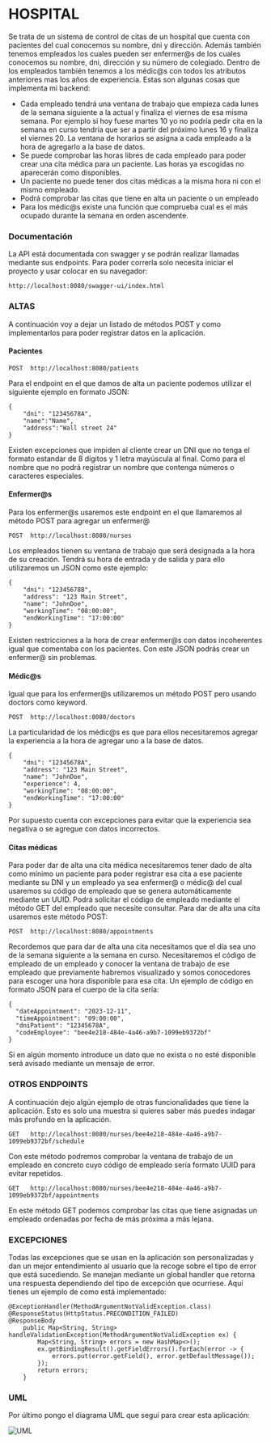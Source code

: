 # HOSPITAL

Se trata de un sistema de control de citas de un hospital que cuenta con pacientes del cual conocemos su nombre, dni y dirección. Además también tenemos empleados los cuales pueden ser enfermer@s de los cuales conocemos su nombre, dni, dirección y su número de colegiado. Dentro de los empleados también tenemos a los médic@s con todos los atributos anteriores mas los años de experiencia.
Estas son algunas cosas que implementa mi backend:
- Cada empleado tendrá una ventana de trabajo que empieza cada lunes de la semana siguiente a la actual y finaliza el viernes de esa misma semana. Por ejemplo si hoy fuese martes 10 yo no podría pedir cita en la semana en curso tendría que ser a partir del próximo lunes 16 y finaliza el viernes 20. La ventana de horarios se asigna a cada empleado a la hora de agregarlo a la base de datos.
- Se puede comprobar las horas libres de cada empleado para poder crear una cita médica para un paciente. Las horas ya escogidas no aparecerán como disponibles.
- Un paciente no puede tener dos citas médicas a la misma hora ni con el mismo empleado.
- Podrá comprobar las citas que tiene en alta un paciente o un empleado
- Para los médic@s existe una función que comprueba cual es el más ocupado durante la semana en orden ascendente.

### Documentación

La API está documentada con swagger y se podrán realizar llamadas mediante sus endpoints. Para poder correrla solo necesita iniciar el proyecto y usar colocar en su navegador:
~~~
http://localhost:8080/swagger-ui/index.html
~~~

### ALTAS

A continuación voy a dejar un listado de métodos POST y como implementarlos para poder registrar datos en la aplicación.
#### Pacientes
~~~
POST  http://localhost:8080/patients
~~~
Para el endpoint en el que damos de alta un paciente podemos utilizar el siguiente ejemplo en formato JSON:

~~~
{
    "dni": "12345678A",
    "name":"Name",
    "address":"Wall street 24"
}
~~~
Existen excepciones que impiden al cliente crear un DNI que no tenga el formato estandar de 8 dígitos y 1 letra mayúscula al final. Como para el nombre que no podrá registrar un nombre que contenga números o caracteres especiales.

#### Enfermer@s
Para los enfermer@s usaremos este endpoint en el que llamaremos al método POST para agregar un enfermer@

~~~
POST  http://localhost:8080/nurses
~~~
Los empleados tienen su ventana de trabajo que será designada a la hora de su creación. Tendrá su hora de entrada y de salida y para ello utilizaremos un JSON como este ejemplo:
~~~
{
    "dni": "12345678B",
    "address": "123 Main Street",
    "name": "JohnDoe",
    "workingTime": "08:00:00",
    "endWorkingTime": "17:00:00"
}
~~~
Existen restricciones a la hora de crear enfermer@s con datos incoherentes igual que comentaba con los pacientes. Con este JSON podrás crear un enfermer@ sin problemas.

#### Médic@s

Igual que para los enfermer@s utilizaremos un método POST pero usando doctors como keyword.
~~~
POST  http://localhost:8080/doctors
~~~
La particularidad de los médic@s es que para ellos necesitaremos agregar la experiencia a la hora de agregar uno a la base de datos.
~~~
{
    "dni": "12345678A",
    "address": "123 Main Street",
    "name": "JohnDoe",
    "experience": 4,
    "workingTime": "08:00:00",
    "endWorkingTime": "17:00:00"
}
~~~
Por supuesto cuenta con excepciones para evitar que la experiencia sea negativa o se agregue con datos incorrectos.

#### Citas médicas

Para poder dar de alta una cita médica necesitaremos tener dado de alta como mínimo un paciente para poder registrar esa cita a ese paciente mediante su DNI y un empleado ya sea enfermer@ o médic@ del cual usaremos su código de empleado que se genera automáticamente mediante un UUID. Podrá solicitar el código de empleado mediante el método GET del empleado que necesite consultar. Para dar de alta una cita usaremos este método POST:

~~~
POST  http://localhost:8080/appointments
~~~
Recordemos que para dar de alta una cita necesitamos que el día sea uno de la semana siguiente a la semana en curso. Necesitaremos el código de empleado de un empleado y conocer la ventana de trabajo de ese empleado que previamente habremos visualizado y somos conocedores para escoger una hora disponible para esa cita. Un ejemplo de código en formato JSON para el cuerpo de la cita sería:

~~~
{
  "dateAppointment": "2023-12-11",
  "timeAppointment": "09:00:00",
  "dniPatient": "12345678A",
  "codeEmployee": "bee4e218-484e-4a46-a9b7-1099eb9372bf"
}
~~~
Si en algún momento introduce un dato que no exista o no esté disponible será avisado mediante un mensaje de error.

### OTROS ENDPOINTS

A continuación dejo algún ejemplo de otras funcionalidades que tiene la aplicación. Esto es solo una muestra si quieres saber más puedes indagar más profundo en la aplicación.
~~~
GET   http://localhost:8080/nurses/bee4e218-484e-4a46-a9b7-1099eb9372bf/schedule
~~~
Con este método podremos comprobar la ventana de trabajo de un empleado en concreto cuyo código de empleado sería formato UUID para evitar repetidos.

~~~
GET   http://localhost:8080/nurses/bee4e218-484e-4a46-a9b7-1099eb9372bf/appointments
~~~
En este método GET podemos comprobar las citas que tiene asignadas un empleado ordenadas por fecha de más próxima a más lejana.

### EXCEPCIONES
Todas las excepciones que se usan en la aplicación son personalizadas y dan un mejor entendimiento al usuario que la recoge sobre el tipo de error que está sucediendo. Se manejan mediante un global handler que retorna una respuesta dependiendo del tipo de excepción que ocurriese. Aquí tienes un ejemplo de como está implementado:

~~~
@ExceptionHandler(MethodArgumentNotValidException.class)
@ResponseStatus(HttpStatus.PRECONDITION_FAILED)
@ResponseBody
    public Map<String, String> handleValidationException(MethodArgumentNotValidException ex) {
        Map<String, String> errors = new HashMap<>();
        ex.getBindingResult().getFieldErrors().forEach(error -> {
            errors.put(error.getField(), error.getDefaultMessage());
        });
        return errors;
    }
~~~

### UML

Por último pongo el diagrama UML que seguí para crear esta aplicación:

![UML](./Curso2023/uml.png)

